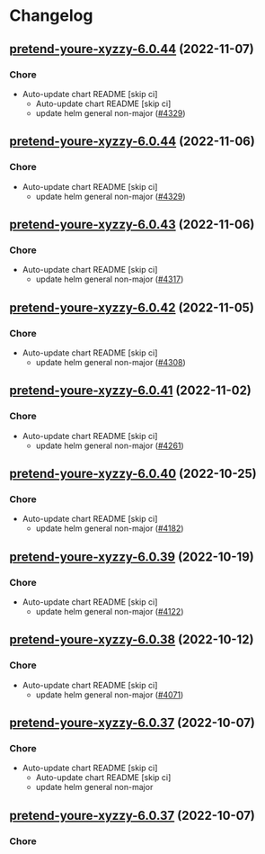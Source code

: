 # Changelog



## [pretend-youre-xyzzy-6.0.44](https://github.com/truecharts/charts/compare/pretend-youre-xyzzy-6.0.43...pretend-youre-xyzzy-6.0.44) (2022-11-07)

### Chore

- Auto-update chart README [skip ci]
  - Auto-update chart README [skip ci]
  - update helm general non-major ([#4329](https://github.com/truecharts/charts/issues/4329))




## [pretend-youre-xyzzy-6.0.44](https://github.com/truecharts/charts/compare/pretend-youre-xyzzy-6.0.43...pretend-youre-xyzzy-6.0.44) (2022-11-06)

### Chore

- Auto-update chart README [skip ci]
  - update helm general non-major ([#4329](https://github.com/truecharts/charts/issues/4329))




## [pretend-youre-xyzzy-6.0.43](https://github.com/truecharts/charts/compare/pretend-youre-xyzzy-6.0.42...pretend-youre-xyzzy-6.0.43) (2022-11-06)

### Chore

- Auto-update chart README [skip ci]
  - update helm general non-major ([#4317](https://github.com/truecharts/charts/issues/4317))




## [pretend-youre-xyzzy-6.0.42](https://github.com/truecharts/charts/compare/pretend-youre-xyzzy-6.0.41...pretend-youre-xyzzy-6.0.42) (2022-11-05)

### Chore

- Auto-update chart README [skip ci]
  - update helm general non-major ([#4308](https://github.com/truecharts/charts/issues/4308))




## [pretend-youre-xyzzy-6.0.41](https://github.com/truecharts/charts/compare/pretend-youre-xyzzy-6.0.40...pretend-youre-xyzzy-6.0.41) (2022-11-02)

### Chore

- Auto-update chart README [skip ci]
  - update helm general non-major ([#4261](https://github.com/truecharts/charts/issues/4261))




## [pretend-youre-xyzzy-6.0.40](https://github.com/truecharts/charts/compare/pretend-youre-xyzzy-6.0.39...pretend-youre-xyzzy-6.0.40) (2022-10-25)

### Chore

- Auto-update chart README [skip ci]
  - update helm general non-major ([#4182](https://github.com/truecharts/charts/issues/4182))




## [pretend-youre-xyzzy-6.0.39](https://github.com/truecharts/charts/compare/pretend-youre-xyzzy-6.0.38...pretend-youre-xyzzy-6.0.39) (2022-10-19)

### Chore

- Auto-update chart README [skip ci]
  - update helm general non-major ([#4122](https://github.com/truecharts/charts/issues/4122))




## [pretend-youre-xyzzy-6.0.38](https://github.com/truecharts/charts/compare/pretend-youre-xyzzy-6.0.37...pretend-youre-xyzzy-6.0.38) (2022-10-12)

### Chore

- Auto-update chart README [skip ci]
  - update helm general non-major ([#4071](https://github.com/truecharts/charts/issues/4071))




## [pretend-youre-xyzzy-6.0.37](https://github.com/truecharts/charts/compare/pretend-youre-xyzzy-6.0.36...pretend-youre-xyzzy-6.0.37) (2022-10-07)

### Chore

- Auto-update chart README [skip ci]
  - Auto-update chart README [skip ci]
  - update helm general non-major




## [pretend-youre-xyzzy-6.0.37](https://github.com/truecharts/charts/compare/pretend-youre-xyzzy-6.0.36...pretend-youre-xyzzy-6.0.37) (2022-10-07)

### Chore
